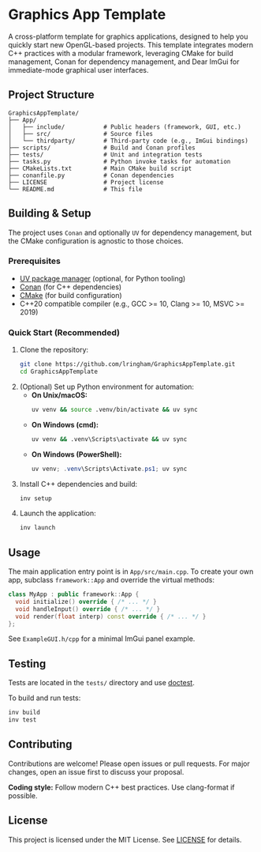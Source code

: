 # Graphics App Template


A cross-platform template for graphics applications, designed to help you quickly start new OpenGL-based projects. This template integrates modern C++ practices with a modular framework, leveraging CMake for build management, Conan for dependency management, and Dear ImGui for immediate-mode graphical user interfaces.


## Project Structure

```
GraphicsAppTemplate/
├── App/
│   ├── include/           # Public headers (framework, GUI, etc.)
│   ├── src/               # Source files
│   └── thirdparty/        # Third-party code (e.g., ImGui bindings)
├── scripts/               # Build and Conan profiles
├── tests/                 # Unit and integration tests
├── tasks.py               # Python invoke tasks for automation
├── CMakeLists.txt         # Main CMake build script
├── conanfile.py           # Conan dependencies
├── LICENSE                # Project license
└── README.md              # This file
```


## Building & Setup
The project uses `Conan` and optionally `UV` for dependency management, but the CMake configuration is agnostic to those choices.


### Prerequisites
- [UV package manager](https://docs.astral.sh/uv/getting-started/installation/) (optional, for Python tooling)
- [Conan](https://conan.io/) (for C++ dependencies)
- [CMake](https://cmake.org/) (for build configuration)
- C++20 compatible compiler (e.g., GCC >= 10, Clang >= 10, MSVC >= 2019)


### Quick Start (Recommended)
1. Clone the repository:
   ```bash
   git clone https://github.com/lringham/GraphicsAppTemplate.git
   cd GraphicsAppTemplate
   ```
2. (Optional) Set up Python environment for automation:
    - **On Unix/macOS:**
       ```bash
       uv venv && source .venv/bin/activate && uv sync
       ```
    - **On Windows (cmd):**
       ```cmd
       uv venv && .venv\Scripts\activate && uv sync
       ```
    - **On Windows (PowerShell):**
       ```powershell
       uv venv; .venv\Scripts\Activate.ps1; uv sync
       ```
3. Install C++ dependencies and build:
   ```bash
   inv setup
   ```
4. Launch the application:
   ```bash
   inv launch
   ```

## Usage

The main application entry point is in `App/src/main.cpp`. To create your own app, subclass `framework::App` and override the virtual methods:

```cpp
class MyApp : public framework::App {
  void initialize() override { /* ... */ }
  void handleInput() override { /* ... */ }
  void render(float interp) const override { /* ... */ }
};
```

See `ExampleGUI.h/cpp` for a minimal ImGui panel example.

## Testing

Tests are located in the `tests/` directory and use [doctest](https://github.com/doctest/doctest).

To build and run tests:

```bash
inv build
inv test
```

## Contributing

Contributions are welcome! Please open issues or pull requests. For major changes, open an issue first to discuss your proposal.

**Coding style:** Follow modern C++ best practices. Use clang-format if possible.


## License

This project is licensed under the MIT License. See [LICENSE](LICENSE) for details.
